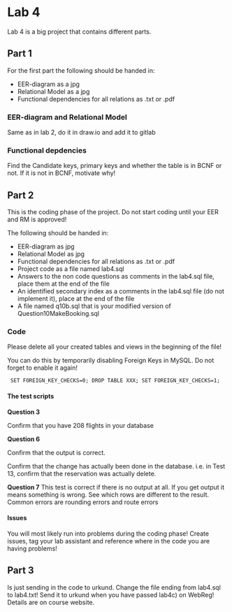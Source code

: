 # Lab 4 

Lab 4 is a big project that contains different parts. 

## Part 1
For the first part the following should be handed in:

* EER-diagram as a jpg
* Relational Model as a jpg 
* Functional dependencies for all relations as .txt or .pdf

### EER-diagram and Relational Model
Same as in lab 2, do it in draw.io and add it to gitlab

### Functional depdencies 
Find the Candidate keys, primary keys and whether the table is in BCNF or not. If it is not in BCNF, motivate why! 

## Part 2
This is the coding phase of the project. Do not start coding until your EER and RM is approved!

The following should be handed in: 

* EER-diagram as jpg
* Relational Model as jpg
* Functional dependencies for all relations as .txt or .pdf
* Project code as a file named lab4.sql
* Answers to the non code questions as comments in the lab4.sql file, place them at the end of the file
* An identified secondary index as a comments in the lab4.sql file (do not implement it), place at the end of the file
* A file named q10b.sql that is your modified version of Question10MakeBooking.sql

### Code
Please delete all your created tables and views in the beginning of the file!

You can do this by temporarily disabling Foreign Keys in MySQL. Do not forget to enable it again!

`
SET FOREIGN_KEY_CHECKS=0;
DROP TABLE XXX;
SET FOREIGN_KEY_CHECKS=1;`

#### The test scripts

**Question 3** 

Confirm that you have 208 flights in your database


**Question 6**

Confirm that the output is correct. 

Confirm that the change has actually been done in the database. i.e. in Test 13, confirm that the reservation was actually delete. 


**Question 7**
This test is correct if there is no output at all. If you get output it means something is wrong. See which rows are different to the result. 
Common errors are rounding errors and route errors


#### Issues
You will most likely run into problems during the coding phase! Create issues, tag your lab assistant and reference where in the code you are having problems! 

## Part 3
Is just sending in the code to urkund. Change the file ending from lab4.sql to lab4.txt! Send it to urkund when you have passed lab4c) on WebReg! Details are on course website.


